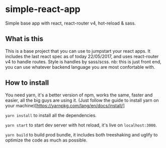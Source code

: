 # simple-react-app
Simple base app with react, react-router v4, hot-reload &amp; sass.

## What is this
This is a base project that you can use to jumpstart your react apps.
It includes the last react spec as of today 22/05/2017, and uses react-router v4 to handle routes.
Style is handles by sass/scss.
nb: this is just front end, you can use whatever backend language you are most confortable with.

## How to install
You need yarn, it's a better version of npm, works the same, faster and easier, all the big guys are using it.
(Just follow the guide to install yarn on your machine)[https://yarnpkg.com/lang/en/docs/install/]


`yarn install` to install all the dependencies.


`yarn start` to start dev server with hot reload, it's live on `localhost:3000`.


`yarn build` to build prod bundle, it includes both treeshaking and uglify to optimize the code as much as possible.
